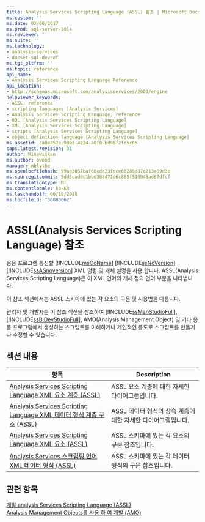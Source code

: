 ```yaml
---
title: Analysis Services Scripting Language (ASSL) 참조 | Microsoft Docs
ms.custom: ''
ms.date: 03/06/2017
ms.prod: sql-server-2014
ms.reviewer: ''
ms.suite: ''
ms.technology:
- analysis-services
- docset-sql-devref
ms.tgt_pltfrm: ''
ms.topic: reference
api_name:
- Analysis Services Scripting Language Reference
api_location:
- http://schemas.microsoft.com/analysisservices/2003/engine
helpviewer_keywords:
- ASSL, reference
- scripting languages [Analysis Services]
- Analysis Services Scripting Language, reference
- ODL [Analysis Services Scripting Language]
- XML [Analysis Services Scripting Language]
- scripts [Analysis Services Scripting Language]
- object definition language [Analysis Services Scripting Language]
ms.assetid: ca0e852e-9002-4224-a0f0-bd96f2fc5c65
caps.latest.revision: 31
author: Minewiskan
ms.author: owend
manager: mblythe
ms.openlocfilehash: 99ae3057baf60cda23fdce68289d07c213e89d3b
ms.sourcegitcommit: 5dd5cad0c1bbd308471d6c885f516948ad67dfcf
ms.translationtype: MT
ms.contentlocale: ko-KR
ms.lasthandoff: 06/19/2018
ms.locfileid: "36080062"
---
```

# <a name="analysis-services-scripting-language-assl-reference"></a>ASSL(Analysis Services Scripting Language) 참조
  응용 프로그램 통신할 [!INCLUDE[msCoName](../../includes/msconame-md.md)] [!INCLUDE[ssNoVersion](../../includes/ssnoversion-md.md)] [!INCLUDE[ssASnoversion](../../includes/ssasnoversion-md.md)] XML 명령 및 개체 설명을 사용 합니다. ASSL(Analysis Services Scripting Language)은 이 XML 언어의 개체 정의 언어 부분을 나타냅니다.  
  
 이 참조 섹션에서는 ASSL 스키마에 있는 각 요소의 구문 및 사용법을 다룹니다.  
  
 관리자 및 개발자는 이 참조 섹션을 참조하여 [!INCLUDE[ssManStudioFull](../../includes/ssmanstudiofull-md.md)], [!INCLUDE[ssBIDevStudioFull](../../includes/ssbidevstudiofull-md.md)], AMO(Analysis Management Object) 및 기타 응용 프로그램에서 생성하는 스크립트를 이해하거나 개인적인 용도로 스크립트를 만들거나 수정할 수 있습니다.  
  
## <a name="in-this-section"></a>섹션 내용  
  
|항목|Description|  
|-----------|-----------------|  
|[Analysis Services Scripting Language XML 요소 계층 &#40;ASSL&#41;](analysis-services-scripting-language-xml-element-hierarchy-assl.md)|ASSL 요소 계층에 대한 자세한 다이어그램입니다.|  
|[Analysis Services Scripting Language XML 데이터 형식 계층 구조 &#40;ASSL&#41;](analysis-services-scripting-language-xml-data-type-hierarchy-assl.md)|ASSL 데이터 형식의 상속 계층에 대한 자세한 다이어그램입니다.|  
|[Analysis Services Scripting Language XML 요소 &#40;ASSL&#41;](analysis-services-scripting-language-xml-elements-assl.md)|ASSL 스키마에 있는 각 요소의 구문 참조입니다.|  
|[Analysis Services 스크립팅 언어 XML 데이터 형식 &#40;ASSL&#41;](data-type/analysis-services-scripting-language-xml-data-types-assl.md)|ASSL 스키마에 있는 각 데이터 형식의 구문 참조입니다.|  
  
## <a name="see-also"></a>관련 항목  
 [개발 analysis Services Scripting Language &#40;ASSL&#41;](../multidimensional-models/scripting-language-assl/developing-with-analysis-services-scripting-language-assl.md)   
 [Analysis Management Objects를 사용 하 여 개발 &#40;AMO&#41;](../multidimensional-models/analysis-management-objects/developing-with-analysis-management-objects-amo.md)  
  
  